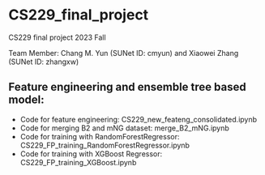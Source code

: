 # CS229_final_project
CS229 final project 2023 Fall

Team Member: Chang M. Yun (SUNet ID: cmyun) and Xiaowei Zhang (SUNet ID: zhangxw)

## Feature engineering and ensemble tree based model:
* Code for feature engineering: CS229_new_feateng_consolidated.ipynb
* Code for merging B2 and mNG dataset: merge_B2_mNG.ipynb
* Code for training with RandomForestRegressor: CS229_FP_training_RandomForestRegressor.ipynb
* Code for training with XGBoost Regressor: CS229_FP_training_XGBoost.ipynb

